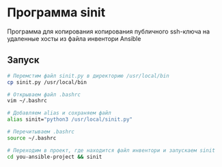 # Программа sinit
Программа для копирования копирования публичного ssh-ключа на удаленные хосты из файла инвентори Ansible

## Запуск
```bash
# Перемстим файл sinit.py в директорию /usr/local/bin
cp sinit.py /usr/local/bin

# Открываем файл .bashrc
vim ~/.bashrc

# Добавляем alias и сохраняем файл
alias sinit="python3 /usr/local/sinit.py"

# Перечитываем .bashrc
source ~/.bashrc

# Переходим в проект, где находится файл инвентори и запускаем sinit
cd you-ansible-project && sinit
```
